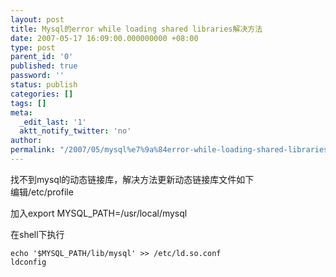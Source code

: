 ```yaml
---
layout: post
title: Mysql的error while loading shared libraries解决方法
date: 2007-05-17 16:09:00.000000000 +08:00
type: post
parent_id: '0'
published: true
password: ''
status: publish
categories: []
tags: []
meta:
  _edit_last: '1'
  aktt_notify_twitter: 'no'
author: 
permalink: "/2007/05/mysql%e7%9a%84error-while-loading-shared-libraries%e8%a7%a3%e5%86%b3%e6%96%b9%e6%b3%95.html"
---
```

找不到mysql的动态链接库，解决方法更新动态链接库文件如下  
编辑/etc/profile

加入export MYSQL\_PATH=/usr/local/mysql

在shell下执行
```
echo '$MYSQL_PATH/lib/mysql' >> /etc/ld.so.conf
ldconfig
```


